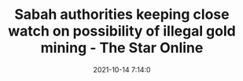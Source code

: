 ---
"title": "Sabah authorities keeping close watch on possibility of illegal gold mining - The Star Online"
"date": "2021-10-14 7:14:0"
"feed_name": "GOOGLENEWSMINING"
"feed_website": "https://news.google.com/search?q=mining%2Bincident&hl=en-US&gl=US&ceid=US:en"
"feed_rss": "https://news.google.com/rss/search?q=mining%2Bincident&hl=en-US&gl=US&ceid=US:en"
"link": "https://www.thestar.com.my/news/nation/2021/10/14/sabah-authorities-keeping-close-watch-on-possibility-of-illegal-gold-mining"
"source": "{'href': 'https://www.thestar.com.my', 'title': 'The Star Online'}"
"file": "_posts/2021-1-1-7365bfeae49280891df20fb260f137acf86c5e88.md"
"accident": "0"
"drilling": "0"
"dead": "0"
"injured": "0"
"arrested": "0"
"place": "unknown place"
"where": "unknown site"
"causes": "unknown"
"place_uri": "unknown place"
---